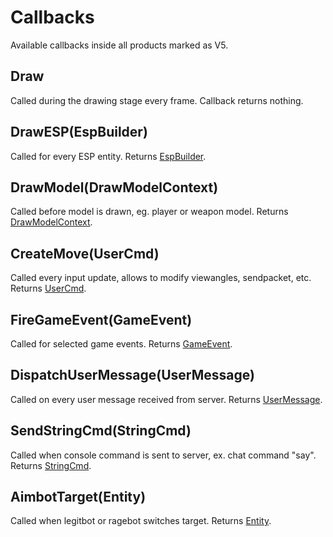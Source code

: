 # Callbacks
Available callbacks inside all products marked as V5.

## Draw
Called during the drawing stage every frame. Callback returns nothing. 

## DrawESP(EspBuilder)
Called for every ESP entity. Returns [EspBuilder](./class/espbuilder.md).

## DrawModel(DrawModelContext)
Called before model is drawn, eg. player or weapon model. Returns [DrawModelContext](./class/drawmodelcontext.md).

## CreateMove(UserCmd)
Called every input update, allows to modify viewangles, sendpacket, etc. Returns [UserCmd](./class/usercmd.md).

## FireGameEvent(GameEvent)
Called for selected game events. Returns [GameEvent](./class/gameevent.md).

## DispatchUserMessage(UserMessage)
Called on every user message received from server. Returns [UserMessage](./class/usermessage.md).

## SendStringCmd(StringCmd)
Called when console command is sent to server, ex. chat command "say". Returns [StringCmd](./class/stringcmd.md).

## AimbotTarget(Entity)
Called when legitbot or ragebot switches target. Returns [Entity](./class/entity.md).